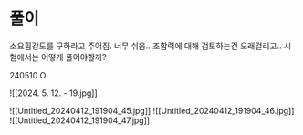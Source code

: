 # 풀이

소요휨강도를 구하라고 주어짐.
너무 쉬움..
조합력에 대해 검토하는건 오래걸리고..
시험에서는 어떻게 풀어야할까?



240510 O

![[2024. 5. 12. - 19.jpg]]


![[Untitled_20240412_191904_45.jpg]]
![[Untitled_20240412_191904_46.jpg]]
![[Untitled_20240412_191904_47.jpg]]